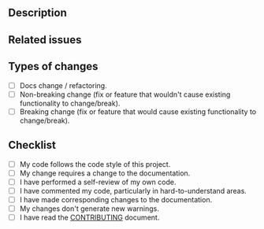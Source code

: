 <!--- Provide a general summary of your changes in the Title above. -->

## Description
<!--- Describe your changes in detail. -->

## Related issues
<!--- If fixing a bug, there should be an issue describing it with steps to reproduce. -->
<!--- Please link to the issue here. -->

## Types of changes
<!--- What types of changes does your code introduce? Put an `x` in all the boxes that apply: -->
- [ ] Docs change / refactoring.
- [ ] Non-breaking change (fix or feature that wouldn't cause existing functionality to change/break).
- [ ] Breaking change (fix or feature that would cause existing functionality to change/break).

## Checklist
<!--- Go over all the following points, and put an `x` in all the boxes that apply. -->
- [ ] My code follows the code style of this project.
- [ ] My change requires a change to the documentation.
- [ ] I have performed a self-review of my own code.
- [ ] I have commented my code, particularly in hard-to-understand areas.
- [ ] I have made corresponding changes to the documentation.
- [ ] My changes don't generate new warnings.
- [ ] I have read the [CONTRIBUTING](CONTRIBUTING.md) document.